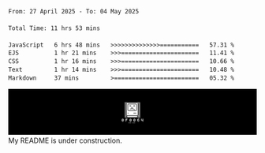 <!--START_SECTION:waka-->

```txt
From: 27 April 2025 - To: 04 May 2025

Total Time: 11 hrs 53 mins

JavaScript   6 hrs 48 mins   >>>>>>>>>>>>>>===========   57.31 %
EJS          1 hr 21 mins    >>>======================   11.41 %
CSS          1 hr 16 mins    >>>======================   10.66 %
Text         1 hr 14 mins    >>>======================   10.48 %
Markdown     37 mins         >========================   05.32 %
```

<!--END_SECTION:waka-->

<img src="https://raw.githubusercontent.com/n3xta/image-hosting/main/img/202411032331174.png"/>
My README is under construction. 
